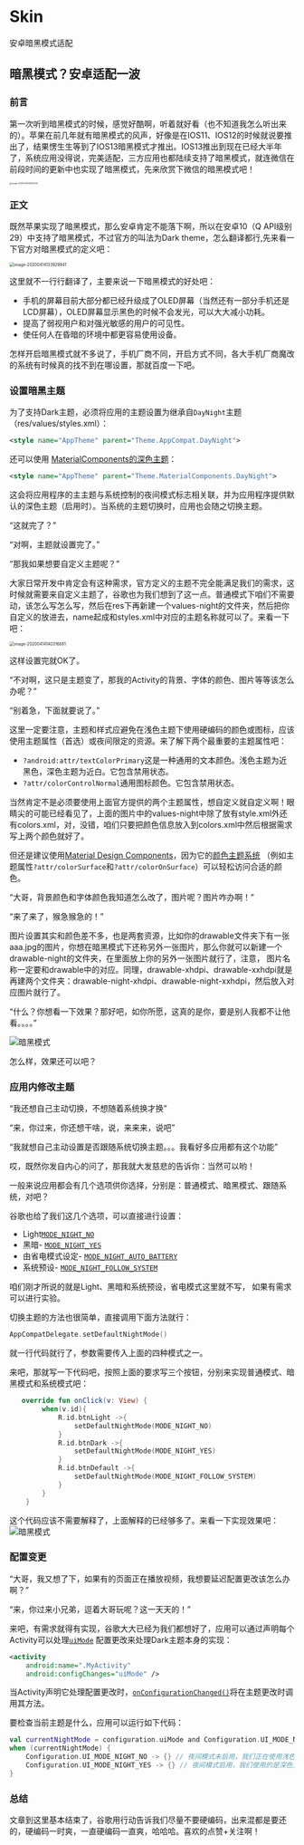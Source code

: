 # Skin
安卓暗黑模式适配
## 暗黑模式？安卓适配一波

### 前言

第一次听到暗黑模式的时候，感觉好酷啊，听着就好看（也不知道我怎么听出来的）。苹果在前几年就有暗黑模式的风声，好像是在IOS11、IOS12的时候就说要推出了，结果愣生生等到了IOS13暗黑模式才推出。IOS13推出到现在已经大半年了，系统应用没得说，完美适配，三方应用也都陆续支持了暗黑模式，就连微信在前段时间的更新中也实现了暗黑模式，先来欣赏下微信的暗黑模式吧！

<img src="screenshots/微信暗黑模式.png" alt="image-20200414112857535" style="zoom:25%;" />

### 正文

既然苹果实现了暗黑模式，那么安卓肯定不能落下啊，所以在安卓10（Q API级别29）中支持了暗黑模式，不过官方的叫法为Dark theme，怎么翻译都行,先来看一下官方对暗黑模式的定义吧：

<img src="screenshots/暗黑模式官网描述.png" alt="image-20200414133929841" style="zoom:50%;" />

这里就不一行行翻译了，主要来说一下暗黑模式的好处吧：

- 手机的屏幕目前大部分都已经升级成了OLED屏幕（当然还有一部分手机还是LCD屏幕），OLED屏幕显示黑色的时候不会发光，可以大大减小功耗。
- 提高了弱视用户和对强光敏感的用户的可见性。
- 使任何人在昏暗的环境中都更容易使用设备。

怎样开启暗黑模式就不多说了，手机厂商不同，开启方式不同，各大手机厂商魔改的系统有时候真的找不到在哪设置，那就百度一下吧。

### 设置暗黑主题

为了支持Dark主题，必须将应用的主题设置为继承自`DayNight`主题（res/values/styles.xml）：

```xml
<style name="AppTheme" parent="Theme.AppCompat.DayNight">
```

还可以使用 [MaterialComponents的深色主题](https://material.io/develop/android/theming/dark)：

```xml
<style name="AppTheme" parent="Theme.MaterialComponents.DayNight">
```

这会将应用程序的主主题与系统控制的夜间模式标志相关联，并为应用程序提供默认的深色主题（启用时）。当系统的主题切换时，应用也会随之切换主题。

“这就完了？”

“对啊，主题就设置完了。”

“那我如果想要自定义主题呢？”

大家日常开发中肯定会有这种需求，官方定义的主题不完全能满足我们的需求，这时候就需要来自定义主题了，谷歌也为我们想到了这一点。普通模式下咱们不需要动，该怎么写怎么写，然后在res下再新建一个values-night的文件夹，然后把你自定义的放进去，name起成和styles.xml中对应的主题名称就可以了。来看一下吧：

<img src="screenshots/暗黑模式样式设置.png" alt="image-20200414140316881" style="zoom:50%;" />

这样设置完就OK了。

“不对啊，这只是主题变了，那我的Activity的背景、字体的颜色、图片等等该怎么办呢？”

“别着急，下面就要说了。”

这里一定要注意，主题和样式应避免在浅色主题下使用硬编码的颜色或图标，应该使用主题属性（首选）或夜间限定的资源。来了解下两个最重要的主题属性吧：

- `?android:attr/textColorPrimary`这是一种通用的文本颜色。浅色主题为近黑色，深色主题为近白。它包含禁用状态。
- `?attr/colorControlNormal`通用图标颜色。它包含禁用状态。

当然肯定不是必须要使用上面官方提供的两个主题属性，想自定义就自定义啊！眼睛尖的可能已经看见了，上面的图片中的values-night中除了放有style.xml外还有colors.xml，对，没错，咱们只要把颜色信息放入到colors.xml中然后根据需求写上两个颜色就好了。

但还是建议使用[Material Design Components](https://material.io/develop/android/)，因为它的[颜色主题系统](https://material.io/develop/android/theming/color/) （例如主题属性`?attr/colorSurface`和`?attr/colorOnSurface`）可以轻松访问合适的颜色。

“大哥，背景颜色和字体颜色我知道怎么改了，图片呢？图片咋办啊！”

“来了来了，猴急猴急的！”

图片设置其实和颜色差不多，也是两套资源，比如你的drawable文件夹下有一张aaa.jpg的图片，你想在暗黑模式下还称另外一张图片，那么你就可以新建一个drawable-night的文件夹，在里面放上你的另外一张图片就行了，注意， 图片名称一定要和drawable中的对应。同理，drawable-xhdpi、drawable-xxhdpi就是再建两个文件夹：drawable-night-xhdpi、drawable-night-xxhdpi，然后放入对应图片就行了。

“什么？你想看一下效果？那好吧，如你所愿，这真的是你，要是别人我都不让他看。。。。”

![暗黑模式](screenshots/暗黑模式.gif)

怎么样，效果还可以吧？

### 应用内修改主题

“我还想自己主动切换，不想随着系统换才换”

“来，你过来，你还想干啥，说，来来来，说吧”

“我就想自己主动设置是否跟随系统切换主题。。。我看好多应用都有这个功能”

哎，既然你发自内心的问了，那我就大发慈悲的告诉你：当然可以哟！

一般来说应用都会有几个选项供你选择，分别是：普通模式、暗黑模式、跟随系统，对吧？

谷歌也给了我们这几个选项，可以直接进行设置：

- Light[`MODE_NIGHT_NO`](https://developer.android.google.cn/reference/androidx/appcompat/app/AppCompatDelegate.html#MODE_NIGHT_NO)
- 黑暗- [`MODE_NIGHT_YES`](https://developer.android.google.cn/reference/androidx/appcompat/app/AppCompatDelegate.html#MODE_NIGHT_YES)
- 由省电模式设定- [`MODE_NIGHT_AUTO_BATTERY`](https://developer.android.google.cn/reference/androidx/appcompat/app/AppCompatDelegate.html#MODE_NIGHT_AUTO_BATTERY)
- 系统预设- [`MODE_NIGHT_FOLLOW_SYSTEM`](https://developer.android.google.cn/reference/androidx/appcompat/app/AppCompatDelegate.html#MODE_NIGHT_FOLLOW_SYSTEM)

咱们刚才所说的就是Light、黑暗和系统预设，省电模式这里就不写， 如果有需求可以进行实验。

切换主题的方法也很简单，直接调用下面方法就行：

```kotlin
AppCompatDelegate.setDefaultNightMode()
```

就一行代码就行了，参数需要传入上面的四种模式之一。

来吧，那就写一下代码吧，按照上面的要求写三个按钮，分别来实现普通模式、暗黑模式和系统模式吧：

```kotlin
   override fun onClick(v: View) {
        when(v.id){
            R.id.btnLight ->{
                setDefaultNightMode(MODE_NIGHT_NO)
            }
            R.id.btnDark ->{
                setDefaultNightMode(MODE_NIGHT_YES)
            }
            R.id.btnDefault ->{
                setDefaultNightMode(MODE_NIGHT_FOLLOW_SYSTEM)
            }
        }
    }
```

这个代码应该不需要解释了，上面解释的已经够多了。来看一下实现效果吧：
![暗黑模式](screenshots/主题切换.gif)

### 配置变更

“大哥，我又想了下，如果有的页面正在播放视频，我想要延迟配置更改该怎么办啊？”

“来，你过来小兄弟，逗着大哥玩呢？这一天天的！”

来吧，有需求就得有实现，谷歌大大已经为我们都想好了，应用可以通过声明每个Activity可以处理[`uiMode`](https://developer.android.google.cn/reference/android/content/res/Configuration#uiMode) 配置更改来处理Dark主题本身的实现：

```xml
<activity
    android:name=".MyActivity"
    android:configChanges="uiMode" />
```

当Activity声明它处理配置更改时，[`onConfigurationChanged()`](https://developer.android.google.cn/reference/android/app/Activity#onConfigurationChanged(android.content.res.Configuration))将在主题更改时调用其方法。

要检查当前主题是什么，应用可以运行如下代码：

```kotlin
val currentNightMode = configuration.uiMode and Configuration.UI_MODE_NIGHT_MASK
when (currentNightMode) {
    Configuration.UI_MODE_NIGHT_NO -> {} // 夜间模式未启用，我们正在使用浅色主题
    Configuration.UI_MODE_NIGHT_YES -> {} // 夜间模式启用，我们使用的是深色主题  
}
```

### 总结

文章到这里基本结束了，谷歌用行动告诉我们尽量不要硬编码，出来混都是要还的，硬编码一时爽，一直硬编码一直爽，哈哈哈。喜欢的点赞+关注啊！
